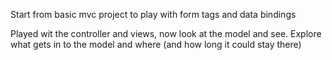 Start from basic mvc project to play with form tags and data bindings

Played wit the controller and views, now look at the model and see.  Explore what gets in to the model and where (and how long it could stay there)
